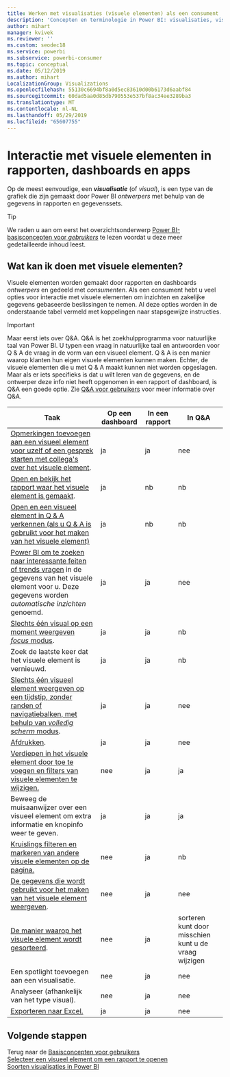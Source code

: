 ```yaml
---
title: Werken met visualisaties (visuele elementen) als een consument
description: 'Concepten en terminologie in Power BI: visualisaties, visuals. Wat is een Power BI-visualisatie of -visual?'
author: mihart
manager: kvivek
ms.reviewer: ''
ms.custom: seodec18
ms.service: powerbi
ms.subservice: powerbi-consumer
ms.topic: conceptual
ms.date: 05/12/2019
ms.author: mihart
LocalizationGroup: Visualizations
ms.openlocfilehash: 55130c6694bf8a0d5ec83610d00b6173d6aabf84
ms.sourcegitcommit: 60dad5aa0d85db790553e537bf8ac34ee3289ba3
ms.translationtype: MT
ms.contentlocale: nl-NL
ms.lasthandoff: 05/29/2019
ms.locfileid: "65607755"
---
```

# <a name="interact-with-visuals-in-reports-dashboards-and-apps"></a>Interactie met visuele elementen in rapporten, dashboards en apps

Op de meest eenvoudige, een ***visualisatie*** (of *visual*), is een type van de grafiek die zijn gemaakt door Power BI *ontwerpers* met behulp van de gegevens in rapporten en gegevenssets. 

> [!TIP]
> We raden u aan om eerst het overzichtsonderwerp [Power BI-basisconcepten voor *gebruikers*](end-user-basic-concepts.md) te lezen voordat u deze meer gedetailleerde inhoud leest.

## <a name="what-can-i-do-with-visuals"></a>Wat kan ik doen met visuele elementen?

Visuele elementen worden gemaakt door rapporten en dashboards *ontwerpers* en gedeeld met *consumenten*. Als een consument hebt u veel opties voor interactie met visuele elementen om inzichten en zakelijke gegevens gebaseerde beslissingen te nemen. Al deze opties worden in de onderstaande tabel vermeld met koppelingen naar stapsgewijze instructies.

> [!IMPORTANT]
> Maar eerst iets over Q&A. Q&A is het zoekhulpprogramma voor natuurlijke taal van Power BI. U typen een vraag in natuurlijke taal en antwoorden voor Q & A de vraag in de vorm van een visueel element. Q & A is een manier waarop klanten hun eigen visuele elementen kunnen maken. Echter, de visuele elementen die u met Q & A maakt kunnen niet worden opgeslagen. Maar als er iets specifieks is dat u wilt leren van de gegevens, en de ontwerper deze info niet heeft opgenomen in een rapport of dashboard, is Q&A een goede optie. Zie [Q&A voor gebruikers](end-user-q-and-a.md) voor meer informatie over Q&A.



|Taak  |Op een dashboard  |In een rapport  | In Q&A
|---------|---------|---------|--------|
|[Opmerkingen toevoegen aan een visueel element voor uzelf of een gesprek starten met collega's over het visuele element](end-user-comment.md).     |  ja       |   ja      |  nee  |
|[Open en bekijk het rapport waar het visuele element is gemaakt](end-user-tiles.md).     |    ja     |   nb      |  nb |
|[Open en een visueel element in Q & A verkennen (als u Q & A is gebruikt voor het maken van het visuele element)](end-user-q-and-a.md)     |   ja      |   nb      |  nb  |
|[Power BI om te zoeken naar interessante feiten of trends vragen](end-user-insights.md) in de gegevens van het visuele element voor u.  Deze gegevens worden *automatische inzichten* genoemd.     |    ja     |   ja      | nee   |
|[Slechts één visual op een moment weergeven *focus* modus](end-user-focus.md).     | ja        |   ja      | nb  |
|Zoek de laatste keer dat het visuele element is vernieuwd.     |  ja       |    ja     | nb  |
|[Slechts één visueel element weergeven op een tijdstip, zonder randen of navigatiebalken, met behulp van *volledig scherm* modus](end-user-focus.md).     |   ja      |  ja       | nee  |
|[Afdrukken](end-user-print.md).     |  ja       |   ja      | nee  |
|[Verdiepen in het visuele element door toe te voegen en filters van visuele elementen te wijzigen.](end-user-report-filter.md)     |    nee     |   ja      | ja  |
|Beweeg de muisaanwijzer over een visueel element om extra informatie en knopinfo weer te geven.     |    ja     |   ja      | ja  |
|[Kruislings filteren en markeren van andere visuele elementen op de pagina.](end-user-interactions.md)    |   nee      |   ja      | nb  |
|[De gegevens die wordt gebruikt voor het maken van het visuele element weergeven](end-user-show-data.md).     |  nee       |   ja      | nee  |
| [De manier waarop het visuele element wordt gesorteerd](end-user-search-sort.md). | nee  | ja  | sorteren kunt door misschien kunt u de vraag wijzigen  |
| Een spotlight toevoegen aan een visualisatie. | nee  | ja  |  nee |
| Analyseer (afhankelijk van het type visual). | nee  | ja  | nee  |
| [Exporteren naar Excel.](end-user-export.md) | ja | ja | nee|

## <a name="next-steps"></a>Volgende stappen
Terug naar de [Basisconcepten voor gebruikers](end-user-basic-concepts.md)    
[Selecteer een visueel element om een rapport te openen](end-user-report-open.md)    
[Soorten visualisaties in Power BI](end-user-visual-type.md)